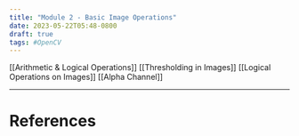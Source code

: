 ```yaml
---
title: "Module 2 - Basic Image Operations"
date: 2023-05-22T05:48-0800
draft: true
tags: #OpenCV
---
```


[[Arithmetic & Logical Operations]]
[[Thresholding in Images]]
[[Logical Operations on Images]]
[[Alpha Channel]]

---
# References
